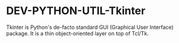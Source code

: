 DEV-PYTHON-UTIL-Tkinter
=======================

Tkinter is Python's de-facto standard GUI (Graphical User Interface) package. It is a thin object-oriented layer on top of Tcl/Tk. 
